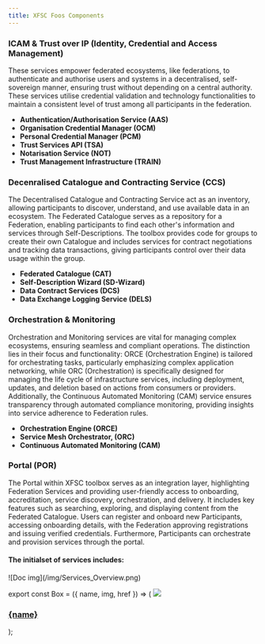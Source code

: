 ```yaml
---
title: XFSC Foos Components
---
```


### ICAM & Trust over IP (Identity, Credential and Access Management)

These services empower federated ecosystems, like federations, to authenticate and authorise users and systems in a decentralised, self-sovereign manner, ensuring trust without depending on a central authority. These services utilise credential validation and technology functionalities to maintain a consistent level of trust among all participants in the federation.

- **Authentication/Authorisation Service (AAS)**
- **Organisation Credential Manager (OCM)**
- **Personal Credential Manager (PCM)**
- **Trust Services API (TSA)**
- **Notarisation Service (NOT)**
- **Trust Management Infrastructure (TRAIN)**

### Decenralised Catalogue and Contracting Service (CCS)

The Decentralised Catalogue and Contracting Service act as an inventory, allowing participants to discover, understand, and use available data in an ecosystem. The Federated Catalogue serves as a repository for a Federation, enabling participants to find each other's information and services through Self-Descriptions. The toolbox provides code for groups to create their own Catalogue and includes services for contract negotiations and tracking data transactions, giving participants control over their data usage within the group.

- **Federated Catalogue (CAT)**
- **Self-Description Wizard (SD-Wizard)**
- **Data Contract Services (DCS)**
- **Data Exchange Logging Service (DELS)**

### Orchestration & Monitoring

Orchestration and Monitoring services are vital for managing complex ecosystems, ensuring seamless and compliant operations. The distinction lies in their focus and functionality: ORCE (Orchestration Engine) is tailored for orchestrating tasks, particularly emphasizing complex application networking, while ORC (Orchestration) is specifically designed for managing the life cycle of infrastructure services, including deployment, updates, and deletion based on actions from consumers or providers. Additionally, the Continuous Automated Monitoring (CAM) service ensures transparency through automated compliance monitoring, providing insights into service adherence to Federation rules.

- **Orchestration Engine (ORCE)**
- **Service Mesh Orchestrator, (ORC)**
- **Continuous Automated Monitoring (CAM)**

### Portal (POR)

The Portal within XFSC toolbox serves as an integration layer, highlighting Federation Services and providing user-friendly access to onboarding, accreditation, service discovery, orchestration, and delivery. It includes key features such as searching, exploring, and displaying content from the Federated Catalogue. Users can register and onboard new Participants, accessing onboarding details, with the Federation approving registrations and issuing verified credentials. Furthermore, Participants can orchestrate and provision services through the portal.

#### The initialset of services includes: 

<div class="text-center">![Doc img](/img/Services_Overview.png)</div>

export const Box = ({ name, img, href }) => (
<a class="box-container" href={href}>
<img src={img} />

<h3>{name}</h3>
</a>
);

<div class="img-container">
  <Box
    name="Identity, Credential & Access Management"
    img="/img/service_1.png"
    href="/xfsc-toolbox/xfsc-foos-components/icam-and-trust"
  />
  <Box
    name="Decenralised Catalogue and Contracting Service"
    img="/img/service_2.png"
    href="/xfsc-toolbox/xfsc-foos-components/decentralized-catalogue"
  />
  <Box
    name="Orchestration & Monitoring"
    img="/img/service_3.png"
    href="/xfsc-toolbox/xfsc-foos-components/orchestration-monitoring"
  />
  <Box name="Portal" img="/img/service_4.png" href="/xfsc-toolbox/xfsc-foos-components/portal" />
</div>
